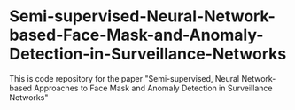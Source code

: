 # Semi-supervised-Neural-Network-based-Face-Mask-and-Anomaly-Detection-in-Surveillance-Networks
This is code repository for the paper "Semi-supervised, Neural Network-based Approaches to Face Mask and Anomaly Detection in Surveillance Networks"
